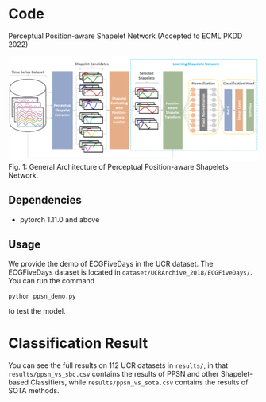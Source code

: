 # Code
Perceptual Position-aware Shapelet Network (Accepted to ECML PKDD 2022)

![alt text](https://github.com/tmtuan1307/ppsn/blob/eaa2a622e669daf6663a21e4fd81b706752f6b0d/ppsn.png)
Fig. 1: General Architecture of Perceptual Position-aware Shapelets Network.
## Dependencies
- pytorch 1.11.0 and above

## Usage
We provide the demo of ECGFiveDays in the UCR dataset.  The ECGFiveDays dataset is located in `dataset/UCRArchive_2018/ECGFiveDays/`. You can run the command
```
python ppsn_demo.py
```
to test the model.

# Classification Result
You can see the full results on 112 UCR datasets in `results/`, in that `results/ppsn_vs_sbc.csv` contains the results of PPSN and other Shapelet-based Classifiers, while `results/ppsn_vs_sota.csv` contains the results of SOTA methods.
